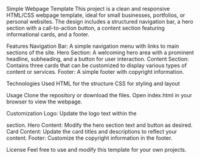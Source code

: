 Simple Webpage Template
This project is a clean and responsive HTML/CSS webpage template, ideal for small businesses, portfolios, or personal websites. The design includes a structured navigation bar, a hero section with a call-to-action button, a content section featuring informational cards, and a footer.

Features
Navigation Bar: A simple navigation menu with links to main sections of the site.
Hero Section: A welcoming hero area with a prominent headline, subheading, and a button for user interaction.
Content Section: Contains three cards that can be customized to display various types of content or services.
Footer: A simple footer with copyright information.

Technologies Used
HTML for the structure
CSS for styling and layout

Usage
Clone the repository or download the files.
Open index.html in your browser to view the webpage.

Customization
Logo: Update the logo text within the <nav> section.
Hero Content: Modify the hero section text and button as desired.
Card Content: Update the card titles and descriptions to reflect your content.
Footer: Customize the copyright information in the footer.

License
Feel free to use and modify this template for your own projects.
